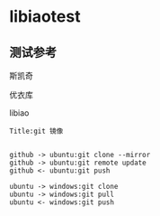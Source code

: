# libiaotest

## 测试参考

斯凯奇

优衣库

libiao

```plantuml
Title:git 镜像


github -> ubuntu:git clone --mirror
github -> ubuntu:git remote update
github <- ubuntu:git push

ubuntu -> windows:git clone
ubuntu -> windows:git pull
ubuntu <- windows:git push



```
